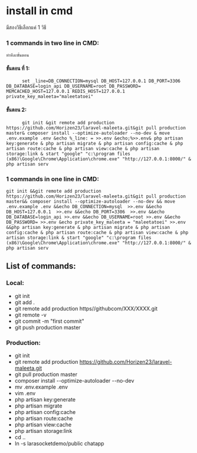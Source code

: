 # install in cmd
มีสองวิธีเลือกแค่ 1 วิธี
### 1  commands in two line in CMD:
    ทำทีละขั้นตอน
   ####  ขั้นตอน ที่ 1:
          set _line=DB_CONNECTION=mysql DB_HOST=127.0.0.1 DB_PORT=3306 DB_DATABASE=login_api DB_USERNAME=root DB_PASSWORD=   MEMCACHED_HOST=127.0.0.1 REDIS_HOST=127.0.0.1   private_key_maleeta="maleetatoei"
   ####  ขั้นตอน 2:
          git init &git remote add production https://github.com/Horizen23/laravel-maleeta.git&git pull production master& composer install --optimize-autoloader --no-dev & move .env.example .env &echo %_line: = >>.env &echo;%>>.env& php artisan key:generate & php artisan migrate & php artisan config:cache & php artisan route:cache & php artisan view:cache & php artisan storage:link & start "google" "c:\program files (x86)\Google\Chrome\Application\chrome.exe" "http://127.0.0.1:8000/" & php artisan serv 




### 1 commands in one line in CMD:
    git init &&git remote add production https://github.com/Horizen23/laravel-maleeta.git&git pull production master&& composer install --optimize-autoloader --no-dev && move .env.example .env &&echo DB_CONNECTION=mysql  >>.env &&echo DB_HOST=127.0.0.1  >>.env &&echo DB_PORT=3306  >>.env &&echo DB_DATABASE=login_api >>.env &&echo DB_USERNAME=root >>.env &&echo DB_PASSWORD= >>.env &echo private_key_maleeta = "maleetatoei" >>.env &&php artisan key:generate & php artisan migrate & php artisan config:cache & php artisan route:cache & php artisan view:cache & php artisan storage:link & start "google" "c:\program files (x86)\Google\Chrome\Application\chrome.exe" "http://127.0.0.1:8000/" & php artisan serv 
  
## List of commands:

 ###  Local:

- git init
- git add .
- git remote add production https//githubcom/XXX/XXXX.git
- git remote -v
- git commit -m "first commit"
- git push production master

###  Production:

- git init
- git remote add production https://github.com/Horizen23/laravel-maleeta.git
- git pull production master
- composer install --optimize-autoloader --no-dev
- mv .env.example .env
- vim .env
- php artisan key:generate
- php artisan migrate
- php artisan config:cache
- php artisan route:cache
- php artisan view:cache
- php artisan storage:link
- cd ..
- ln -s larasocketdemo/public chatapp


  
  
  
  
  
  
  
  
